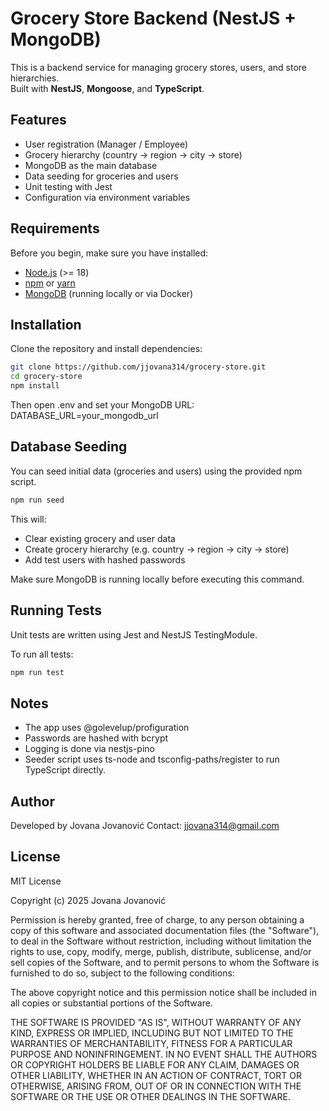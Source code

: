 # Grocery Store Backend (NestJS + MongoDB)

This is a backend service for managing grocery stores, users, and store hierarchies.  
Built with **NestJS**, **Mongoose**, and **TypeScript**.

## Features

- User registration (Manager / Employee)
- Grocery hierarchy (country → region → city → store)
- MongoDB as the main database
- Data seeding for groceries and users
- Unit testing with Jest
- Configuration via environment variables

## Requirements

Before you begin, make sure you have installed:

- [Node.js](https://nodejs.org/en/) (>= 18)
- [npm](https://www.npmjs.com/) or [yarn](https://yarnpkg.com/)
- [MongoDB](https://www.mongodb.com/try/download/community) (running locally or via Docker)

## Installation

Clone the repository and install dependencies:

```bash
git clone https://github.com/jjovana314/grocery-store.git
cd grocery-store
npm install
```

Then open .env and set your MongoDB URL:
DATABASE_URL=your_mongodb_url

## Database Seeding

You can seed initial data (groceries and users) using the provided npm script.

```bash
npm run seed
```
This will:
- Clear existing grocery and user data
- Create grocery hierarchy (e.g. country → region → city → store)
- Add test users with hashed passwords

Make sure MongoDB is running locally before executing this command.

## Running Tests

Unit tests are written using Jest and NestJS TestingModule.

To run all tests:
```bash
npm run test
```

## Notes

- The app uses @golevelup/profiguration
- Passwords are hashed with bcrypt
- Logging is done via nestjs-pino
- Seeder script uses ts-node and tsconfig-paths/register to run TypeScript directly.

## Author

Developed by Jovana Jovanović
Contact: jjovana314@gmail.com

## License

MIT License

Copyright (c) 2025 Jovana Jovanović

Permission is hereby granted, free of charge, to any person obtaining a copy
of this software and associated documentation files (the "Software"), to deal
in the Software without restriction, including without limitation the rights
to use, copy, modify, merge, publish, distribute, sublicense, and/or sell
copies of the Software, and to permit persons to whom the Software is
furnished to do so, subject to the following conditions:

The above copyright notice and this permission notice shall be included in
all copies or substantial portions of the Software.

THE SOFTWARE IS PROVIDED "AS IS", WITHOUT WARRANTY OF ANY KIND, EXPRESS OR
IMPLIED, INCLUDING BUT NOT LIMITED TO THE WARRANTIES OF MERCHANTABILITY,
FITNESS FOR A PARTICULAR PURPOSE AND NONINFRINGEMENT. IN NO EVENT SHALL THE
AUTHORS OR COPYRIGHT HOLDERS BE LIABLE FOR ANY CLAIM, DAMAGES OR OTHER
LIABILITY, WHETHER IN AN ACTION OF CONTRACT, TORT OR OTHERWISE, ARISING
FROM, OUT OF OR IN CONNECTION WITH THE SOFTWARE OR THE USE OR OTHER DEALINGS
IN THE SOFTWARE.

